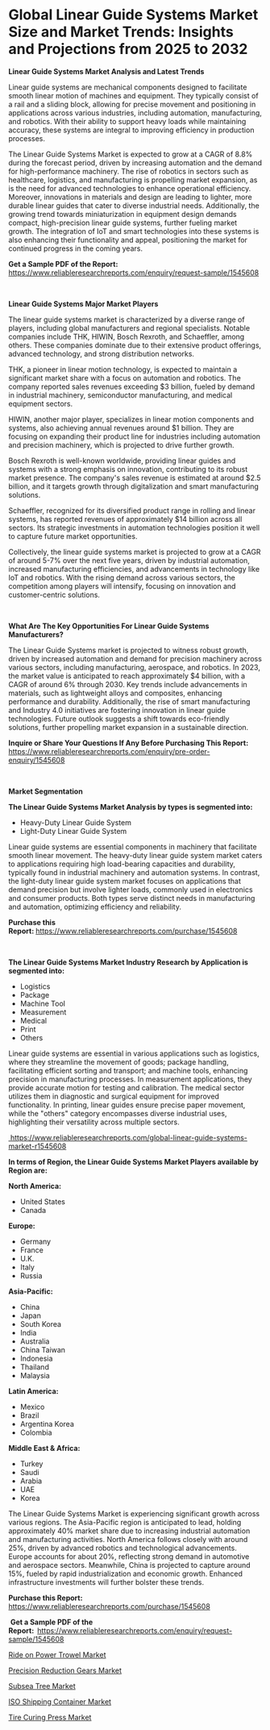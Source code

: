 <p><h1>Global Linear Guide Systems Market Size and Market Trends: Insights and Projections from 2025 to 2032</h1></p><p><strong>Linear Guide Systems Market Analysis and Latest Trends</strong></p>
<p><p>Linear guide systems are mechanical components designed to facilitate smooth linear motion of machines and equipment. They typically consist of a rail and a sliding block, allowing for precise movement and positioning in applications across various industries, including automation, manufacturing, and robotics. With their ability to support heavy loads while maintaining accuracy, these systems are integral to improving efficiency in production processes.</p><p>The Linear Guide Systems Market is expected to grow at a CAGR of 8.8% during the forecast period, driven by increasing automation and the demand for high-performance machinery. The rise of robotics in sectors such as healthcare, logistics, and manufacturing is propelling market expansion, as is the need for advanced technologies to enhance operational efficiency. Moreover, innovations in materials and design are leading to lighter, more durable linear guides that cater to diverse industrial needs. Additionally, the growing trend towards miniaturization in equipment design demands compact, high-precision linear guide systems, further fueling market growth. The integration of IoT and smart technologies into these systems is also enhancing their functionality and appeal, positioning the market for continued progress in the coming years.</p></p>
<p><strong>Get a Sample PDF of the Report:&nbsp;</strong> <a href="https://www.reliableresearchreports.com/enquiry/request-sample/1545608?utm_campaign=9&utm_medium=2&utm_source=Github&utm_content=ia&utm_term=17022025&utm_id=linear-guide-systems">https://www.reliableresearchreports.com/enquiry/request-sample/1545608</a></p>
<p>&nbsp;</p>
<p><strong>Linear Guide Systems Major Market Players</strong></p>
<p><p>The linear guide systems market is characterized by a diverse range of players, including global manufacturers and regional specialists. Notable companies include THK, HIWIN, Bosch Rexroth, and Schaeffler, among others. These companies dominate due to their extensive product offerings, advanced technology, and strong distribution networks.</p><p>THK, a pioneer in linear motion technology, is expected to maintain a significant market share with a focus on automation and robotics. The company reported sales revenues exceeding $3 billion, fueled by demand in industrial machinery, semiconductor manufacturing, and medical equipment sectors.</p><p>HIWIN, another major player, specializes in linear motion components and systems, also achieving annual revenues around $1 billion. They are focusing on expanding their product line for industries including automation and precision machinery, which is projected to drive further growth.</p><p>Bosch Rexroth is well-known worldwide, providing linear guides and systems with a strong emphasis on innovation, contributing to its robust market presence. The company's sales revenue is estimated at around $2.5 billion, and it targets growth through digitalization and smart manufacturing solutions.</p><p>Schaeffler, recognized for its diversified product range in rolling and linear systems, has reported revenues of approximately $14 billion across all sectors. Its strategic investments in automation technologies position it well to capture future market opportunities.</p><p>Collectively, the linear guide systems market is projected to grow at a CAGR of around 5-7% over the next five years, driven by industrial automation, increased manufacturing efficiencies, and advancements in technology like IoT and robotics. With the rising demand across various sectors, the competition among players will intensify, focusing on innovation and customer-centric solutions.</p></p>
<p>&nbsp;</p>
<p><strong>What Are The Key Opportunities For Linear Guide Systems Manufacturers?</strong></p>
<p><p>The Linear Guide Systems market is projected to witness robust growth, driven by increased automation and demand for precision machinery across various sectors, including manufacturing, aerospace, and robotics. In 2023, the market value is anticipated to reach approximately $4 billion, with a CAGR of around 6% through 2030. Key trends include advancements in materials, such as lightweight alloys and composites, enhancing performance and durability. Additionally, the rise of smart manufacturing and Industry 4.0 initiatives are fostering innovation in linear guide technologies. Future outlook suggests a shift towards eco-friendly solutions, further propelling market expansion in a sustainable direction.</p></p>
<p><strong>Inquire or Share Your Questions If Any Before Purchasing This Report:</strong> <a href="https://www.reliableresearchreports.com/enquiry/pre-order-enquiry/1545608?utm_campaign=9&utm_medium=2&utm_source=Github&utm_content=ia&utm_term=17022025&utm_id=linear-guide-systems">https://www.reliableresearchreports.com/enquiry/pre-order-enquiry/1545608</a></p>
<p>&nbsp;</p>
<p><strong>Market Segmentation</strong></p>
<p><strong>The Linear Guide Systems Market Analysis by types is segmented into:</strong></p>
<p><ul><li>Heavy-Duty Linear Guide System</li><li>Light-Duty Linear Guide System</li></ul></p>
<p><p>Linear guide systems are essential components in machinery that facilitate smooth linear movement. The heavy-duty linear guide system market caters to applications requiring high load-bearing capacities and durability, typically found in industrial machinery and automation systems. In contrast, the light-duty linear guide system market focuses on applications that demand precision but involve lighter loads, commonly used in electronics and consumer products. Both types serve distinct needs in manufacturing and automation, optimizing efficiency and reliability.</p></p>
<p><strong>Purchase this Report:&nbsp;</strong><a href="https://www.reliableresearchreports.com/purchase/1545608?utm_campaign=9&utm_medium=2&utm_source=Github&utm_content=ia&utm_term=17022025&utm_id=linear-guide-systems">https://www.reliableresearchreports.com/purchase/1545608</a></p>
<p>&nbsp;</p>
<p><strong>The Linear Guide Systems Market Industry Research by Application is segmented into:</strong></p>
<p><ul><li>Logistics</li><li>Package</li><li>Machine Tool</li><li>Measurement</li><li>Medical</li><li>Print</li><li>Others</li></ul></p>
<p><p>Linear guide systems are essential in various applications such as logistics, where they streamline the movement of goods; package handling, facilitating efficient sorting and transport; and machine tools, enhancing precision in manufacturing processes. In measurement applications, they provide accurate motion for testing and calibration. The medical sector utilizes them in diagnostic and surgical equipment for improved functionality. In printing, linear guides ensure precise paper movement, while the "others" category encompasses diverse industrial uses, highlighting their versatility across multiple sectors.</p></p>
<p><a href="https://www.reliableresearchreports.com/global-linear-guide-systems-market-r1545608?utm_campaign=9&utm_medium=2&utm_source=Github&utm_content=ia&utm_term=17022025&utm_id=linear-guide-systems">&nbsp;https://www.reliableresearchreports.com/global-linear-guide-systems-market-r1545608</a></p>
<p><strong>In terms of Region, the Linear Guide Systems Market Players available by Region are:</strong></p>
<p>
    <p> <strong> North America: </strong>
        <ul>
            <li>United States</li>
            <li>Canada</li>
        </ul>
        </p> 
    <p> <strong> Europe: </strong>
        <ul>
            <li>Germany</li>
            <li>France</li>
            <li>U.K.</li>
            <li>Italy</li>
            <li>Russia</li>
        </ul>
        </p> 
    <p> <strong> Asia-Pacific: </strong>
        <ul>
            <li>China</li>
            <li>Japan</li>
            <li>South Korea</li>
            <li>India</li>
            <li>Australia</li>
            <li>China Taiwan</li>
            <li>Indonesia</li>
            <li>Thailand</li>
            <li>Malaysia</li>
        </ul>
        </p> 
    <p> <strong> Latin America: </strong>
        <ul>
            <li>Mexico</li>
            <li>Brazil</li>
            <li>Argentina Korea</li>
            <li>Colombia</li>
        </ul>
        </p> 
    <p> <strong> Middle East & Africa: </strong>
        <ul>
            <li>Turkey</li>
            <li>Saudi</li>
            <li>Arabia</li>
            <li>UAE</li>
            <li>Korea</li>
        </ul>
    </p>
    </p>
<p><p>The Linear Guide Systems Market is experiencing significant growth across various regions. The Asia-Pacific region is anticipated to lead, holding approximately 40% market share due to increasing industrial automation and manufacturing activities. North America follows closely with around 25%, driven by advanced robotics and technological advancements. Europe accounts for about 20%, reflecting strong demand in automotive and aerospace sectors. Meanwhile, China is projected to capture around 15%, fueled by rapid industrialization and economic growth. Enhanced infrastructure investments will further bolster these trends.</p></p>
<p><strong>Purchase this Report: </strong><a href="https://www.reliableresearchreports.com/purchase/1545608?utm_campaign=9&utm_medium=2&utm_source=Github&utm_content=ia&utm_term=17022025&utm_id=linear-guide-systems">https://www.reliableresearchreports.com/purchase/1545608</a></p>
<p>&nbsp;<strong>Get a Sample PDF of the Report:&nbsp;&nbsp;</strong><a href="https://www.reliableresearchreports.com/enquiry/request-sample/1545608?utm_campaign=9&utm_medium=2&utm_source=Github&utm_content=ia&utm_term=17022025&utm_id=linear-guide-systems">https://www.reliableresearchreports.com/enquiry/request-sample/1545608</a></p>
<p><strong></strong></p>
<p><p><a href="https://github.com/iwciasylvya/Market-Research-Report-List-1/blob/main/ride-on-power-trowel-market.md?utm_campaign=9&utm_medium=2&utm_source=Github&utm_content=ia&utm_term=17022025&utm_id=linear-guide-systems">Ride on Power Trowel Market</a></p><p><a href="https://github.com/buqjavesora/Market-Research-Report-List-1/blob/main/precision-reduction-gears-market.md?utm_campaign=9&utm_medium=2&utm_source=Github&utm_content=ia&utm_term=17022025&utm_id=linear-guide-systems">Precision Reduction Gears Market</a></p><p><a href="https://github.com/savannabyun726/Market-Research-Report-List-1/blob/main/subsea-tree-market.md?utm_campaign=9&utm_medium=2&utm_source=Github&utm_content=ia&utm_term=17022025&utm_id=linear-guide-systems">Subsea Tree Market</a></p><p><a href="https://github.com/jamastodola515/Market-Research-Report-List-1/blob/main/iso-shipping-container-market.md?utm_campaign=9&utm_medium=2&utm_source=Github&utm_content=ia&utm_term=17022025&utm_id=linear-guide-systems">ISO Shipping Container Market</a></p><p><a href="https://github.com/organophelia8282/Market-Research-Report-List-1/blob/main/tire-curing-press-market.md?utm_campaign=9&utm_medium=2&utm_source=Github&utm_content=ia&utm_term=17022025&utm_id=linear-guide-systems">Tire Curing Press Market</a></p></p>